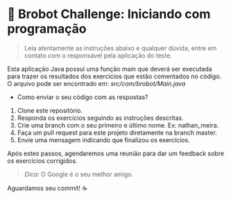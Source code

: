 # 🤖 Brobot Challenge: Iniciando com programação

> Leia atentamente as instruções abaixo e qualquer dúvida, entre em contato com o responsável pela aplicação do teste.

Esta aplicação Java possui uma função main que deverá ser executada para trazer os resultados dos exercícios que estão comentados no código.
O arquivo pode ser encontrado em: *src/com/brobot/Main.java*

- Como enviar o seu código com as respostas?

1. Clone este repositório.
2. Responda os exercícios seguindo as instruções descritas.
3. Crie uma branch com o seu primeiro e último nome. Ex: nathan_meira.
4. Faça um pull request para este projeto diretamente na branch master.
5. Envie uma mensagem indicando que finalizou os exercícios.

Após estes passos, agendaremos uma reunião para dar um feedback sobre os exercícios corrigidos.

> *Dica:* O Google é o seu melhor amigo.

Aguardamos seu commit! ☕
